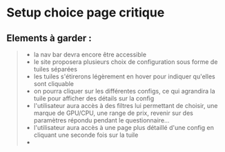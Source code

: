 # Setup choice page critique

## Elements à garder : 
> - la nav bar devra encore être accessible
> - le site proposera plusieurs choix de configuration sous forme de tuiles séparées
> - les tuiles s'étirerons légèrement en hover pour indiquer qu'elles sont cliquable
> - on pourra cliquer sur les différentes configs, ce qui agrandira la tuile pour afficher des détails sur la config
> - l'utilisateur aura accès à des filtres lui permettant de choisir, une marque de GPU/CPU, une range de prix, revenir sur des paramètres répondu pendant le questionnaire...
> - l'utilisateur aura accès à une page plus détaillé d'une config en cliquant une seconde fois sur la tuile
> - 


